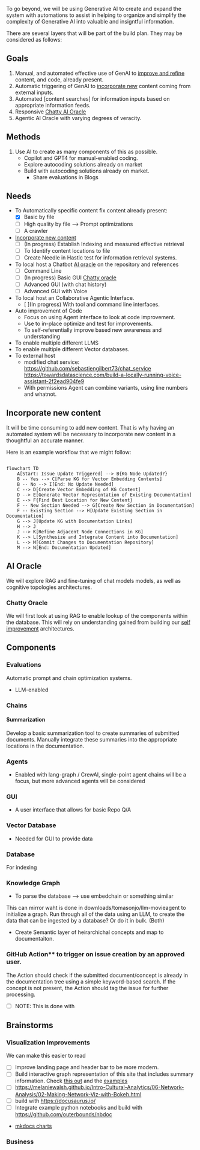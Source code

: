 To go beyond, we will be using Generative AI to create and expand the system with automations to assist in helping to organize and simplify the complexity of Generative AI into valuable  and insigntful information. 

There are several layers that will be part of the build plan. They may be considered as follows: 

## Goals

1. Manual, and automated effective use of GenAI to [improve and refine](#improve-and-refine-content) content, and code, already present. 
1. Automatic triggering of GenAI to [incorporate new](#incorporate-new-content) content coming from external inputs. 
1. Automated [content searches] for information inputs based on appropriate information feeds. 
1. Responsive [Chatty AI Oracle](#ai-oracle)
1. Agentic AI Oracle with varying degrees of veracity. 

## Methods
1. Use AI to create as many components of this as possible. 
    - Copilot and GPT4 for manual-enabled coding.
    - Explore autocoding solutions already on market
    - Build with autocoding solutions already on market.
        - Share evaluations in Blogs
    


## Needs

- To Automatically specific content fix content already present: 
    - [x] Basic by file
    - [ ] High quality by file --> Prompt optimizations
    - [ ] A crawler
- [Incorporate new content](#incorporate-new-content) 
    - [ ] (In progress) Establish Indexing and measured effective retrieval
    - [ ] To Identify content locations to file
    - [ ] Create Needle in Hastic test for information retrieval systems. 
- To local host a Chatbot [AI oracle](#ai-oracle) on the repository and references
    - [ ] Command Line
    - [ ] (In progress) Basic GUI [Chatty oracle](#chatty-oracle)
    - [ ] Advanced GUI (with chat history)
    - [ ] Advanced GUI with Voice
- To local host an Collaborative Agentic Interface. 
    - [ ](In progress) With tool and command line interfaces.
- Auto improvement of Code
    - Focus on using Agent interface to look at code improvement.
    - Use to in-place optimize and test for improvements.
    - To self-referentially improve based new awareness and understanding
- To enable multiple different LLMS
- To enable multiple different Vector databases. 
- To external host
    - modified chat service: https://github.com/sebastiengilbert73/chat_service https://towardsdatascience.com/build-a-locally-running-voice-assistant-2f2ead904fe9
    - With permissions Agent can combine variants, using line numbers and whatnot. 


## Incorporate new content

It will be time consuming to add new content. That is why having an automated system will be necessary to incorporate new content in a thoughtful an accurate manner. 

Here is an example workflow that we might follow: 

```mermaid 

flowchart TD
    A[Start: Issue Update Triggered] --> B{KG Node Updated?}
    B -- Yes --> C[Parse KG for Vector Embedding Contents]
    B -- No --> I[End: No Update Needed]
    C --> D[Create Vector Embedding of KG Content]
    D --> E[Generate Vector Representation of Existing Documentation]
    E --> F{Find Best Location for New Content}
    F -- New Section Needed --> G[Create New Section in Documentation]
    F -- Existing Section --> H[Update Existing Section in Documentation]
    G --> J[Update KG with Documentation Links]
    H --> J
    J --> K[Refine Adjacent Node Connections in KG]
    K --> L[Synthesize and Integrate Content into Documentation]
    L --> M[Commit Changes to Documentation Repository]
    M --> N[End: Documentation Updated]
```

## AI Oracle
We will explore RAG and fine-tuning of chat models models, as well as cognitive topologies architectures. 

### Chatty Oracle

We will first look at using RAG to enable lookup of the components within the database. This will rely on understanding gained from building our [self improvement](#self-improvement) architectures. 

## Components

### Evaluations 
Automatic prompt and chain optimization systems.
- LLM-enabled 

### Chains
#### Summarization 
Develop a basic summarization tool to create summaries of submitted documents.
Manually integrate these summaries into the appropriate locations in the documentation.

### Agents
- Enabled with lang-graph / CrewAI, single-point agent chains will be a focus, but more advanced agents will be considered 

### GUI
- A user interface that allows for basic Repo Q/A

### Vector Database
* Needed for GUI to provide data

### Database
For indexing

### Knowledge Graph
* To parse the database --> use embedchain or something similar

This can mirror waht is done in downloads/tomasonjo/llm-movieagent to initialize a graph. 
Run through all of the data using an LLM, to create the data that can be ingested by a database? Or do it in bulk. (Both) 
- Create Semantic layer of heirarchichal concepts and map to documentaiton. 

### GitHub Action** to trigger on issue creation by an approved user.
The Action should check if the submitted document/concept is already in the documentation tree using a simple keyword-based search.
If the concept is not present, the Action should tag the issue for further processing.

- [ ] NOTE: This is done with 


## Brainstorms 
### Visualization Improvements

We can make this easier to read

- [ ] Improve landing page and header bar to be more modern. 
- [ ] Build interactive graph representation of this site that includes summary information. Check [this out](https://towardsdatascience.com/making-network-graphs-interactive-with-python-and-pyvis-b754c22c270) and the [examples](../Using/examples/index.md)
- [ ] https://melaniewalsh.github.io/Intro-Cultural-Analytics/06-Network-Analysis/02-Making-Network-Viz-with-Bokeh.html
- [ ] build with https://docusaurus.io/
- [ ] Integrate example python notebooks and build with https://github.com/outerbounds/nbdoc

- [mkdocs charts](https://github.com/timvink/mkdocs-charts-plugin)


### Business  

